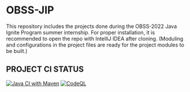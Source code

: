 # OBSS-JIP
This repository includes the projects done during the OBSS-2022 Java Ignite Program summer internship. For proper installation, it is recommended to open the repo with IntelliJ IDEA after cloning. (Moduling and configurations in the project files are ready for the project modules to be built.)

## PROJECT CI STATUS
[![Java CI with Maven](https://github.com/ugurcanerdogan/OBSS-JIP/actions/workflows/maven.yml/badge.svg)](https://github.com/ugurcanerdogan/OBSS-JIP/actions/workflows/maven.yml)
[![CodeQL](https://github.com/ugurcanerdogan/OBSS-JIP/actions/workflows/codeql.yml/badge.svg)](https://github.com/ugurcanerdogan/OBSS-JIP/actions/workflows/codeql.yml)
